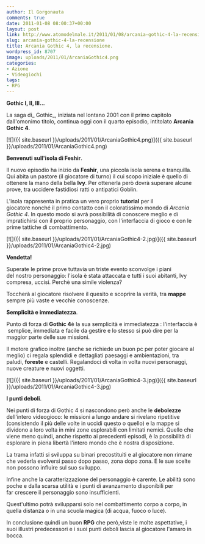 ```yaml
---
author: Il Gorgonauta
comments: true
date: 2011-01-08 08:00:37+00:00
layout: post
link: http://www.atomodelmale.it/2011/01/08/arcania-gothic-4-la-recensione/
slug: arcania-gothic-4-la-recensione
title: Arcania Gothic 4, la recensione.
wordpress_id: 8707
image: uploads/2011/01/ArcaniaGothic4.png
categories:
- Azione
- Videogiochi
tags:
- RPG
---
```


**Gothic I, II, III...**

La saga di_ Gothic_, iniziata nel lontano 2001 con il primo capitolo dall'omonimo titolo, continua oggi con il quarto episodio, intitolato **Arcania Gothic 4**.

[![]({{ site.baseurl }}/uploads/2011/01/ArcaniaGothic4.png)]({{ site.baseurl }}/uploads/2011/01/ArcaniaGothic4.png)

**Benvenuti sull'isola di Feshir**.

Il nuovo episodio ha inizio da **Feshir**, una piccola isola serena e tranquilla. Qui abita un pastore (il giocatore di turno) il cui scopo iniziale è quello di ottenere la mano della bella **Ivy**. Per ottenerla però dovrà superare alcune prove, tra uccidere fastidiosi ratti o antipatici Goblin.

L'isola rappresenta in pratica un vero proprio **tutorial** per il giocatore nonché il primo contatto con il coloratissimo mondo di _Arcania Gothic 4_. In questo modo si avrà possibilità di conoscere meglio e di impratichirsi con il proprio personaggio, con l'interfaccia di gioco e con le prime tattiche di combattimento.

[![]({{ site.baseurl }}/uploads/2011/01/ArcaniaGothic4-2.jpg)]({{ site.baseurl }}/uploads/2011/01/ArcaniaGothic4-2.jpg)

**Vendetta!**

Superate le prime prove tuttavia un triste evento sconvolge i piani del nostro personaggio: l'isola è stata attaccata e tutti i suoi abitanti, Ivy compresa, uccisi. Perchè una simile violenza?

Toccherà al giocatore risolvere il quesito e scoprire la verità, tra **mappe** sempre più vaste e vecchie conoscenze.

**Semplicità e immediatezza**.

Punto di forza di **Gothic 4**è la sua semplicità e immediatezza : l'interfaccia è  semplice, immediata e facile da gestire e lo stesso si può dire per la maggior parte delle sue missioni.

Il motore grafico inoltre (anche se richiede un buon pc per poter giocare al meglio) ci regala splendidi e dettagliati paesaggi e ambientazioni, tra paludi, **foreste** e castelli. Regalandoci di volta in volta nuovi personaggi, nuove creature e nuovi oggetti.

[![]({{ site.baseurl }}/uploads/2011/01/ArcaniaGothic4-3.jpg)]({{ site.baseurl }}/uploads/2011/01/ArcaniaGothic4-3.jpg)

**I punti deboli**.

Nei punti di forza di Gothic 4 si nascondono però anche le **debolezze** dell'intero videogioco: le missioni a lungo andare si rivelano ripetitive (consistendo il più delle volte in uccidi questo o quello) e la mappe si dividono a loro volta in mini zone esplorabili con limitati nemici. Quello che viene meno quindi, anche rispetto ai precedenti episodi, è la possibilità di esplorare in piena libertà l'intero mondo che è nostra disposizione.

La trama infatti si sviluppa su binari precostituiti e al giocatore non rimane che vederla evolversi passo dopo passo, zona dopo zona. E le sue scelte non possono influire sul suo sviluppo.

Infine anche la caratterizzazione del personaggio è carente. Le abilità sono poche e dalla scarsa utilità e i punti di avanzamento disponibili per far crescere il personaggio sono insufficienti.

Quest'ultimo potrà svilupparsi solo nel combattimento corpo a corpo, in quella distanza o in una scuola magica (di acqua, fuoco o luce).

In conclusione quindi un buon **RPG** che però,viste le molte aspettative, i suoi illustri predecessori e i suoi punti deboli lascia al giocatore l'amaro in bocca.
